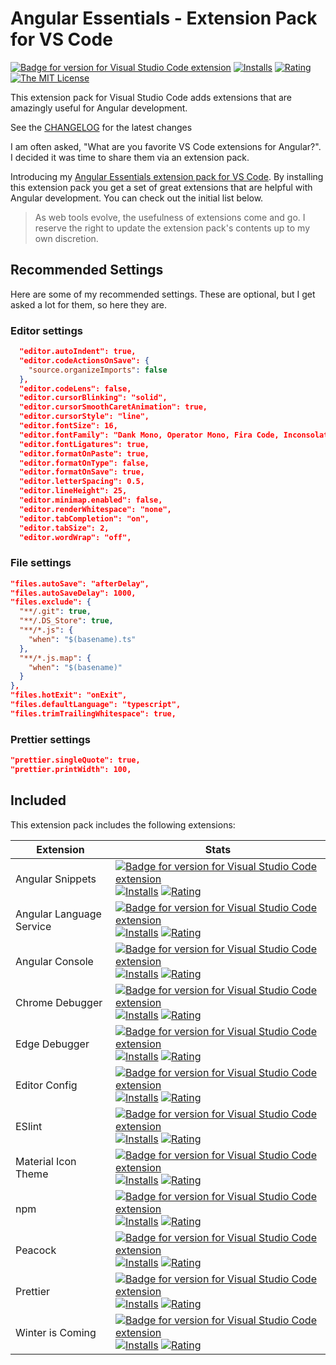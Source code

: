 # Angular Essentials - Extension Pack for VS Code

[![Badge for version for Visual Studio Code extension](https://vsmarketplacebadge.apphb.com/version-short/johnpapa.angular-essentials.svg?color=blue&style=?style=for-the-badge&logo=visual-studio-code)](https://marketplace.visualstudio.com/items?itemName=johnpapa.angular-essentials&wt.mc_id=angularessentials-github-jopapa) [![Installs](https://vsmarketplacebadge.apphb.com/installs-short/johnpapa.angular-essentials.svg?color=blue&style=flat-square)](https://marketplace.visualstudio.com/items?itemName=johnpapa.angular-essentials)
[![Rating](https://vsmarketplacebadge.apphb.com/rating-short/johnpapa.angular-essentials.svg?color=blue&style=flat-square)](https://marketplace.visualstudio.com/items?itemName=johnpapa.angular-essentials) [![The MIT License](https://img.shields.io/badge/license-MIT-orange.svg?color=blue&style=flat-square)](http://opensource.org/licenses/MIT)

This extension pack for Visual Studio Code adds extensions that are amazingly useful for Angular development.

See the [CHANGELOG](CHANGELOG.md) for the latest changes

I am often asked, "What are you favorite VS Code extensions for Angular?". I decided it was time to share them via an extension pack.

Introducing my [Angular Essentials extension pack for VS Code](https://marketplace.visualstudio.com/items?itemName=johnpapa.angular-essentials). By installing this extension pack you get a set of great extensions that are helpful with Angular development. You can check out the initial list below.

> As web tools evolve, the usefulness of extensions come and go. I reserve the right to update the extension pack's contents up to my own discretion.

## Recommended Settings

Here are some of my recommended settings. These are optional, but I get asked a lot for them, so here they are.

### Editor settings

```json
  "editor.autoIndent": true,
  "editor.codeActionsOnSave": {
    "source.organizeImports": false
  },
  "editor.codeLens": false,
  "editor.cursorBlinking": "solid",
  "editor.cursorSmoothCaretAnimation": true,
  "editor.cursorStyle": "line",
  "editor.fontSize": 16,
  "editor.fontFamily": "Dank Mono, Operator Mono, Fira Code, Inconsolata, Menlo",
  "editor.fontLigatures": true,
  "editor.formatOnPaste": true,
  "editor.formatOnType": false,
  "editor.formatOnSave": true,
  "editor.letterSpacing": 0.5,
  "editor.lineHeight": 25,
  "editor.minimap.enabled": false,
  "editor.renderWhitespace": "none",
  "editor.tabCompletion": "on",
  "editor.tabSize": 2,
  "editor.wordWrap": "off",
```

### File settings

```json
"files.autoSave": "afterDelay",
"files.autoSaveDelay": 1000,
"files.exclude": {
  "**/.git": true,
  "**/.DS_Store": true,
  "**/*.js": {
    "when": "$(basename).ts"
  },
  "**/*.js.map": {
    "when": "$(basename)"
  }
},
"files.hotExit": "onExit",
"files.defaultLanguage": "typescript",
"files.trimTrailingWhitespace": true,
```

### Prettier settings

```json
"prettier.singleQuote": true,
"prettier.printWidth": 100,
```

## Included

This extension pack includes the following extensions:

| Extension                | Stats                                                                                                                                                                                                                                                                                                                                                                                                                                                                                                                                                                                                                                                                                                                                                                   |
| ------------------------ | ----------------------------------------------------------------------------------------------------------------------------------------------------------------------------------------------------------------------------------------------------------------------------------------------------------------------------------------------------------------------------------------------------------------------------------------------------------------------------------------------------------------------------------------------------------------------------------------------------------------------------------------------------------------------------------------------------------------------------------------------------------------------- |
| Angular Snippets         | [![Badge for version for Visual Studio Code extension](https://vsmarketplacebadge.apphb.com/version-short/johnpapa.Angular2.svg?color=blue&style=?style=for-the-badge&logo=visual-studio-code)](https://marketplace.visualstudio.com/items?itemName=johnpapa.Angular2&wt.mc_id=angularessentials-github-jopapa) [![Installs](https://vsmarketplacebadge.apphb.com/installs-short/johnpapa.Angular2.svg?color=blue&style=flat-square)](https://marketplace.visualstudio.com/items?itemName=johnpapa.Angular2) [![Rating](https://vsmarketplacebadge.apphb.com/rating-short/johnpapa.Angular2.svg?color=blue&style=flat-square)](https://marketplace.visualstudio.com/items?itemName=johnpapa.Angular2)                                                                   |
| Angular Language Service | [![Badge for version for Visual Studio Code extension](https://vsmarketplacebadge.apphb.com/version-short/Angular.ng-template.svg?color=bluestyle=?style=for-the-badge&logo=visual-studio-code)](https://marketplace.visualstdio.com/items?itemName=Angular.ng-template&wt.mc_id=angularessentials-github-jopapa) [![Installs](https:vsmarketplacebadge.apphb.com/installs-short/Angular.ng-template.svg?color=blue&style=flat-square)](https://marketplace.visualstudio.com/items?itemName=Angular.ng-template) [![Rating](https://vsmarketplacebadge.apphb.com/rating-short/Angular.ng-template.svg?color=blue&style=flat-square)](https://marketplace.visualstudio.com/items?itemName=Angular.ng-template)                                                           |
| Angular Console          | [![Badge for version for Visual Studio Code extension](https://vsmarketplacebadge.apphb.com/version-short/nrwl.angular-console.svg?color=blue&style=?style=for-the-badge&logo=visual-studio-code)](https://marketplace.visualstudio.com/items?itemName=nrwl.angular-console&wt.mc_id=angularessentials-github-jopapa) [![Installs](https://vsmarketplacebadge.apphb.com/installs-short/nrwl.angular-console.svg?color=blue&style=flat-square)](https://marketplace.visualstudio.com/items?itemName=nrwl.angular-console) [![Rating](https://vsmarketplacebadge.apphb.com/rating-short/nrwl.angular-console.svg?color=blue&style=flat-square)](https://marketplace.visualstudio.com/items?itemName=nrwl.angular-console)                                                 |
| Chrome Debugger          | [![Badge for version for Visual Studio Code extension](https://vsmarketplacebadge.apphb.com/version-short/msjsdiag.debugger-for-chrome.svg?color=blue&style=?style=for-the-badge&logo=visual-studio-code)](https://marketplace.visualstudio.com/items?itemName=msjsdiag.debugger-for-chrome&wt.mc_id=angularessentials-github-jopapa) [![Installs](https://vsmarketplacebadge.apphb.com/installs-short/msjsdiag.debugger-for-chrome.svg?color=blue&style=flat-square)](https://marketplace.visualstudio.com/items?itemName=msjsdiag.debugger-for-chrome) [![Rating](https://vsmarketplacebadge.apphb.com/rating-short/msjsdiag.debugger-for-chrome.svg?color=blue&style=flat-square)](https://marketplace.visualstudio.com/items?itemName=msjsdiag.debugger-for-chrome) |
| Edge Debugger            | [![Badge for version for Visual Studio Code extension](https://vsmarketplacebadge.apphb.com/version-short/msjsdiag.debugger-for-edge.svg?color=blue&style=?style=for-the-badge&logo=visual-studio-code)](https://marketplace.visualstudio.com/items?itemName=msjsdiag.debugger-for-edge&wt.mc_id=angularessentials-github-jopapa) [![Installs](https://vsmarketplacebadge.apphb.com/installs-short/msjsdiag.debugger-for-edge.svg?color=blue&style=flat-square)](https://marketplace.visualstudio.com/items?itemName=msjsdiag.debugger-for-edge) [![Rating](https://vsmarketplacebadge.apphb.com/rating-short/msjsdiag.debugger-for-edge.svg?color=blue&style=flat-square)](https://marketplace.visualstudio.com/items?itemName=msjsdiag.debugger-for-edge)             |
| Editor Config            | [![Badge for version for Visual Studio Code extension](https://vsmarketplacebadge.apphb.com/version-short/EditorConfig.EditorConfig.svg?color=blue&style=?style=for-the-badge&logo=visual-studio-code)](https://marketplace.visualstudio.com/items?itemName=EditorConfig.EditorConfig&wt.mc_id=angularessentials-github-jopapa) [![Installs](https://vsmarketplacebadge.apphb.com/installs-short/EditorConfig.EditorConfig.svg?color=blue&style=flat-square)](https://marketplace.visualstudio.com/items?itemName=EditorConfig.EditorConfig) [![Rating](https://vsmarketplacebadge.apphb.com/rating-short/EditorConfig.EditorConfig.svg?color=blue&style=flat-square)](https://marketplace.visualstudio.com/items?itemName=EditorConfig.EditorConfig)                   |
| ESlint                   | [![Badge for version for Visual Studio Code extension](https://vsmarketplacebadge.apphb.com/version-short/dbaeumer.vscode-eslint.svg?color=blue&style=?style=for-the-badge&logo=visual-studio-code)](https://marketplace.visualstudio.com/items?itemName=dbaeumer.vscode-eslint&wt.mc_id=angularessentials-github-jopapa) [![Installs](https://vsmarketplacebadge.apphb.com/installs-short/dbaeumer.vscode-eslint.svg?color=blue&style=flat-square)](https://marketplace.visualstudio.com/items?itemName=dbaeumer.vscode-eslint) [![Rating](https://vsmarketplacebadge.apphb.com/rating-short/dbaeumer.vscode-eslint.svg?color=blue&style=flat-square)](https://marketplace.visualstudio.com/items?itemName=dbaeumer.vscode-eslint)                                     |
| Material Icon Theme      | [![Badge for version for Visual Studio Code extension](https://vsmarketplacebadge.apphb.com/version-short/pkief.material-icon-theme.svg?color=blue&style=?style=for-the-badge&logo=visual-studio-code)](https://marketplace.visualstudio.com/items?itemName=pkief.material-icon-theme&wt.mc_id=angularessentials-github-jopapa) [![Installs](https://vsmarketplacebadge.apphb.com/installs-short/pkief.material-icon-theme.svg?color=blue&style=flat-square)](https://marketplace.visualstudio.com/items?itemName=pkief.material-icon-theme) [![Rating](https://vsmarketplacebadge.apphb.com/rating-short/pkief.material-icon-theme.svg?color=blue&style=flat-square)](https://marketplace.visualstudio.com/items?itemName=pkief.material-icon-theme)                   |
| npm                      | [![Badge for version for Visual Studio Code extension](https://vsmarketplacebadge.apphb.com/version-short/eg2.vscode-npm-script.svg?color=blue&style=?style=for-the-badge&logo=visual-studio-code)](https://marketplace.visualstudio.com/items?itemName=eg2.vscode-npm-script&wt.mc_id=angularessentials-github-jopapa) [![Installs](https://vsmarketplacebadge.apphb.com/installs-short/eg2.vscode-npm-script.svg?color=blue&style=flat-square)](https://marketplace.visualstudio.com/items?itemName=eg2.vscode-npm-script) [![Rating](https://vsmarketplacebadge.apphb.com/rating-short/eg2.vscode-npm-script.svg?color=blue&style=flat-square)](https://marketplace.visualstudio.com/items?itemName=eg2.vscode-npm-script)                                           |
| Peacock                  | [![Badge for version for Visual Studio Code extension](https://vsmarketplacebadge.apphb.com/version-short/johnpapa.vscode-peacock.svg?color=blue&style=?style=for-the-badge&logo=visual-studio-code)](https://marketplace.visualstudio.com/items?itemName=johnpapa.vscode-peacock&wt.mc_id=angularessentials-github-jopapa) [![Installs](https://vsmarketplacebadge.apphb.com/installs-short/johnpapa.vscode-peacock.svg?color=blue&style=flat-square)](https://marketplace.visualstudio.com/items?itemName=johnpapa.vscode-peacock) [![Rating](https://vsmarketplacebadge.apphb.com/rating-short/johnpapa.vscode-peacock.svg?color=blue&style=flat-square)](https://marketplace.visualstudio.com/items?itemName=johnpapa.vscode-peacock)                               |
| Prettier                 | [![Badge for version for Visual Studio Code extension](https://vsmarketplacebadge.apphb.com/version-short/esbenp.prettier-vscode.svg?color=blue&style=?style=for-the-badge&logo=visual-studio-code)](https://marketplace.visualstudio.com/items?itemName=esbenp.prettier-vscode&wt.mc_id=angularessentials-github-jopapa) [![Installs](https://vsmarketplacebadge.apphb.com/installs-short/esbenp.prettier-vscode.svg?color=blue&style=flat-square)](https://marketplace.visualstudio.com/items?itemName=esbenp.prettier-vscode) [![Rating](https://vsmarketplacebadge.apphb.com/rating-short/esbenp.prettier-vscode.svg?color=blue&style=flat-square)](https://marketplace.visualstudio.com/items?itemName=esbenp.prettier-vscode)                                     |
| Winter is Coming         | [![Badge for version for Visual Studio Code extension](https://vsmarketplacebadge.apphb.com/version-short/johnpapa.winteriscoming.svg?color=blue&style=?style=for-the-badge&logo=visual-studio-code)](https://marketplace.visualstudio.com/items?itemName=johnpapa.winteriscoming&wt.mc_id=angularessentials-github-jopapa) [![Installs](https://vsmarketplacebadge.apphb.com/installs-short/johnpapa.winteriscoming.svg?color=blue&style=flat-square)](https://marketplace.visualstudio.com/items?itemName=johnpapa.winteriscoming) [![Rating](https://vsmarketplacebadge.apphb.com/rating-short/johnpapa.winteriscoming.svg?color=blue&style=flat-square)](https://marketplace.visualstudio.com/items?itemName=johnpapa.winteriscoming)                               |
